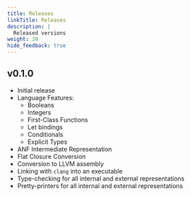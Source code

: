 ```yaml
---
title: Releases
linkTitle: Releases
description: |
  Released versions
weight: 30
hide_feedback: true
---
```


v0.1.0
---

* Initial release
* Language Features:
  * Booleans
  * Integers
  * First-Class Functions
  * Let bindings
  * Conditionals
  * Explicit Types
* ANF Intermediate Representation
* Flat Closure Conversion
* Conversion to LLVM assembly
* Linking with `clang` into an executable
* Type-checking for all internal and external representations
* Pretty-printers for all internal and external representations

